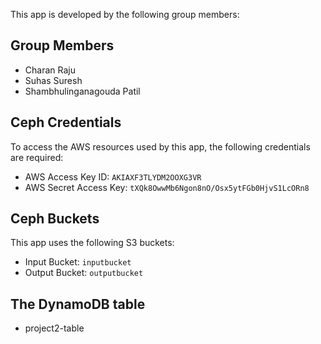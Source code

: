 This app is developed by the following group members:

## Group Members

- Charan Raju 
- Suhas Suresh
- Shambhulinganagouda Patil

## Ceph Credentials

To access the AWS resources used by this app, the following credentials are required:
- AWS Access Key ID: `AKIAXF3TLYDM2OOXG3VR`
- AWS Secret Access Key: `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`

## Ceph Buckets

This app uses the following S3 buckets:
- Input Bucket: `inputbucket`
- Output Bucket: `outputbucket`


## The DynamoDB table
- project2-table
